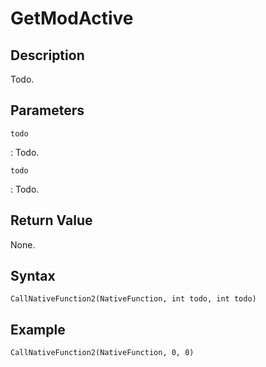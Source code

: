 # GetModActive

## Description
Todo.

## Parameters
`todo`

:   Todo.

`todo`

:   Todo.

## Return Value
None.

## Syntax
```
CallNativeFunction2(NativeFunction, int todo, int todo)
```

## Example
```
CallNativeFunction2(NativeFunction, 0, 0)
```